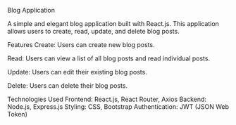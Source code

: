 Blog Application

A simple and elegant blog application built with React.js. This application allows users to create, read, update, and delete blog posts.

Features
Create: Users can create new blog posts.

Read: Users can view a list of all blog posts and read individual posts.

Update: Users can edit their existing blog posts.

Delete: Users can delete their blog posts.

Technologies Used
Frontend: React.js, React Router, Axios
Backend: Node.js, Express.js
Styling: CSS, Bootstrap
Authentication: JWT (JSON Web Token)
